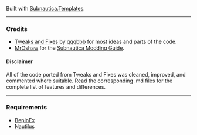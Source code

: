 Built with [Subnautica.Templates](https://www.nuget.org/packages/Subnautica.Templates).

---

### Credits
- [Tweaks and Fixes](https://github.com/qqqbbb/Tweaks-and-Fixes) by [qqqbbb](https://github.com/qqqbbb) for most ideas and parts of the code.
- [MrOshaw](https://github.com/mroshaw) for the [Subnautica Modding Guide](https://mroshaw.github.io/).
#### Disclaimer
All of the code ported from Tweaks and Fixes was cleaned, improved, and commented where suitable. Read the corresponding .md files for the complete list of features and differences.

---

### Requirements
- [BepInEx](https://www.nexusmods.com/subnautica/mods/1108)
- [Nautilus](https://www.nexusmods.com/subnautica/mods/1262)
